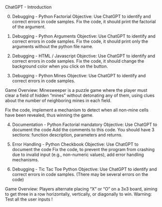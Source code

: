 ChatGPT - Introduction

0. Debugging - Python Factorial
Objective: Use ChatGPT to identify and correct errors in code samples.
Fix the code, it should print the factorial of the argument.

1. Debugging - Python Arguments
Objective: Use ChatGPT to identify and correct errors in code samples.
Fix the code, it should print only the arguments without the python file name.

2. Debugging - HTML / Javascript
Objective: Use ChatGPT to identify and correct errors in code samples.
Fix the code, it should change the background color when you click on the button.

3. Debugging - Python Mines
Objective: Use ChatGPT to identify and correct errors in code samples.

Game Overview: Minesweeper is a puzzle game where the player must clear a field of hidden “mines” without detonating any of them, using clues about the number of neighboring mines in each field.

Fix the code, implement a mechanism to detect when all non-mine cells have been revealed, thus winning the game.

4. Documentation - Python Factorial
mandatory
Objective: Use ChatGPT to document the code
Add the comments to this code. You should have 3 sections: function description, parameters and returns.

5. Error Handling - Python Checkbook
Objective: Use ChatGPT to document the code
Fix the code, to prevent the program from crashing due to invalid input (e.g., non-numeric values), add error handling mechanisms.

6. Debugging - Tic Tac Toe Python
Objective: Use ChatGPT to identify and correct errors in code samples. (There may be several errors on the code)

Game Overview: Players alternate placing “X” or “O” on a 3x3 board, aiming to get three in a row horizontally, vertically, or diagonally to win.
Warning: Test all the user inputs !
